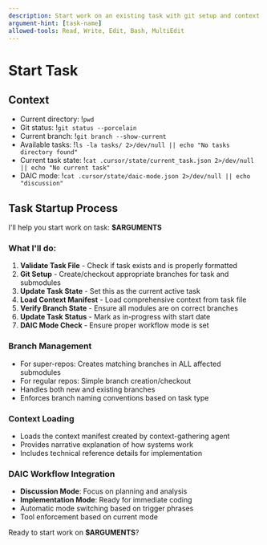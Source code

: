 ```yaml
---
description: Start work on an existing task with git setup and context loading
argument-hint: [task-name]
allowed-tools: Read, Write, Edit, Bash, MultiEdit
---
```


# Start Task

## Context

- Current directory: !`pwd`
- Git status: !`git status --porcelain`
- Current branch: !`git branch --show-current`
- Available tasks: !`ls -la tasks/ 2>/dev/null || echo "No tasks directory found"`
- Current task state: !`cat .cursor/state/current_task.json 2>/dev/null || echo "No current task"`
- DAIC mode: !`cat .cursor/state/daic-mode.json 2>/dev/null || echo "discussion"`

## Task Startup Process

I'll help you start work on task: **$ARGUMENTS**

### What I'll do:

1. **Validate Task File** - Check if task exists and is properly formatted
2. **Git Setup** - Create/checkout appropriate branches for task and submodules
3. **Update Task State** - Set this as the current active task
4. **Load Context Manifest** - Load comprehensive context from task file
5. **Verify Branch State** - Ensure all modules are on correct branches
6. **Update Task Status** - Mark as in-progress with start date
7. **DAIC Mode Check** - Ensure proper workflow mode is set

### Branch Management

- For super-repos: Creates matching branches in ALL affected submodules
- For regular repos: Simple branch creation/checkout
- Handles both new and existing branches
- Enforces branch naming conventions based on task type

### Context Loading

- Loads the context manifest created by context-gathering agent
- Provides narrative explanation of how systems work
- Includes technical reference details for implementation

### DAIC Workflow Integration

- **Discussion Mode**: Focus on planning and analysis
- **Implementation Mode**: Ready for immediate coding
- Automatic mode switching based on trigger phrases
- Tool enforcement based on current mode

Ready to start work on **$ARGUMENTS**?
